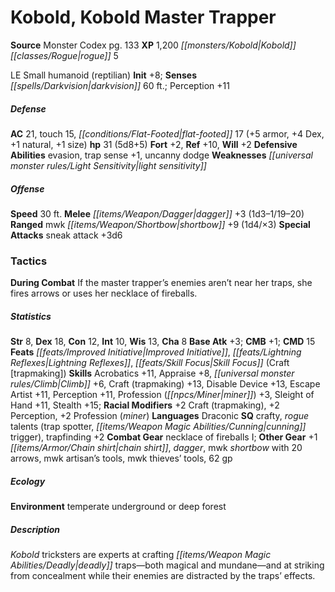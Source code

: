 ﻿---
cssclass: [monsters]
title1: Kobold, Kobold Master Trapper
title2: Kobold Master Trapper
CR: 4
sources:
- name: Monster Codex
  page: 133
  link: http://paizo.com/products/btpy9926?Pathfinder-Roleplaying-Game-Monster-Codex
XP: 1200
race: Kobold
classes:
- rogue 5
alignment: LE
size: Small
type: humanoid
subtypes:
- reptilian
initiative:
  bonus: 8
senses:
  darkvision: 60
AC:
  AC: 21
  touch: 15
  flat_footed: 17
  components:
    armor: 5
    dex: 4
    natural: 1
    size: 1
HP:
  HP: 31
  long: 5d8+5
saves:
  fort: 2
  ref: 10
  will: 2
defensive_abilities:
- evasion
- trap sense +1
- uncanny dodge
weaknesses:
- light sensitivity
speeds:
  base: 30
attacks:
  melee:
  - - text: dagger +3 (1d3-1/19-20)
      entries:
      - - damage: 1d3-1
          crit_range: 19-20
      attack: dagger
      bonus:
      - 3
  ranged:
  - - text: mwk shortbow +9 (1d4/×3)
      entries:
      - - damage: 1d4
          crit_multiplier: 3
      attack: mwk shortbow
      bonus:
      - 9
  special:
  - sneak attack +3d6
tactics:
  During Combat: If the master trapper's enemies aren't near her traps, she fires
    arrows or uses her necklace of fireballs.
ability_scores:
  STR: 8
  DEX: 18
  CON: 12
  INT: 10
  WIS: 13
  CHA: 8
BAB: 3
CMB: 1
CMD: 15
feats:
- name: Improved Initiative
- name: Lightning Reflexes
- name: Skill Focus (Craft [trapmaking])
skills:
  Acrobatics: 11
  Appraise: 8
  Climb: 6
  Craft (trapmaking): 13
  Disable Device: 13
  Escape Artist: 11
  Perception: 11
  Profession (miner): 3
  Sleight of Hand: 11
  Stealth: 15
  _racial_mods:
    Craft (trapmaking):
      _: 2
    Perception:
      _: 2
    Profession (miner):
      _: 2
languages:
- Draconic
special_qualities:
- crafty
- rogue talents (trap spotter, cunning trigger)
- trapfinding +2
gear:
  combat:
  - necklace of fireballs I
  other:
  - +1 chain shirt
  - dagger
  - mwk shortbow with 20 arrows
  - mwk artisan's tools
  - mwk thieves' tools
  - 62 gp
ecology:
  environment: temperate underground or deep forest
desc_long: Kobold tricksters are experts at crafting deadly traps-both magical and
  mundane-and at striking from concealment while their enemies are distracted by the
  traps' effects.

---

# Kobold, Kobold Master Trapper

**Source** Monster Codex pg. 133
**XP** 1,200
_[[monsters/Kobold|Kobold]]_ _[[classes/Rogue|rogue]]_ 5

LE Small humanoid (reptilian)
**Init** +8; **Senses** _[[spells/Darkvision|darkvision]]_ 60 ft.; Perception +11

##### Defense

**AC** 21, touch 15, _[[conditions/Flat-Footed|flat-footed]]_ 17 (+5 armor, +4 Dex, +1 natural, +1 size)
**hp** 31 (5d8+5)
**Fort** +2, **Ref** +10, **Will** +2
**Defensive Abilities** evasion, trap sense +1, uncanny dodge
**Weaknesses** _[[universal monster rules/Light Sensitivity|light sensitivity]]_

##### Offense
**Speed** 30 ft.
**Melee** _[[items/Weapon/Dagger|dagger]]_ +3 (1d3–1/19–20)
**Ranged** mwk _[[items/Weapon/Shortbow|shortbow]]_ +9 (1d4/×3)
**Special Attacks** sneak attack +3d6

### Tactics

**During Combat** If the master trapper’s enemies aren’t near her traps, she fires arrows or uses her necklace of fireballs.

##### Statistics
**Str** 8, **Dex** 18, **Con** 12, **Int** 10, **Wis** 13, **Cha** 8
**Base Atk** +3; **CMB** +1; **CMD** 15
**Feats** _[[feats/Improved Initiative|Improved Initiative]]_, _[[feats/Lightning Reflexes|Lightning Reflexes]]_, _[[feats/Skill Focus|Skill Focus]]_ (Craft [trapmaking])
**Skills** Acrobatics +11, Appraise +8, _[[universal monster rules/Climb|Climb]]_ +6, Craft (trapmaking) +13, Disable Device +13, Escape Artist +11, Perception +11, Profession (_[[npcs/Miner|miner]]_) +3, Sleight of Hand +11, Stealth +15; **Racial Modifiers** +2 Craft (trapmaking), +2 Perception, +2 Profession (_miner_)
**Languages** Draconic
**SQ** crafty, _rogue_ talents (trap spotter, _[[items/Weapon Magic Abilities/Cunning|cunning]]_ trigger), trapfinding +2
**Combat Gear** necklace of fireballs I; **Other Gear** +1 _[[items/Armor/Chain shirt|chain shirt]]_, _dagger_, mwk _shortbow_ with 20 arrows, mwk artisan’s tools, mwk thieves’ tools, 62 gp

##### Ecology

**Environment** temperate underground or deep forest

##### Description

_Kobold_ tricksters are experts at crafting _[[items/Weapon Magic Abilities/Deadly|deadly]]_ traps—both magical and mundane—and at striking from concealment while their enemies are distracted by the traps’ effects.
